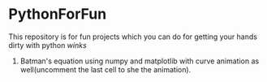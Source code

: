 # PythonForFun
 This repository is for fun projects which you can do for getting your hands dirty with python *winks*
 1. Batman's equation using numpy and matplotlib with curve animation as well(uncomment the last cell to she the animation).

